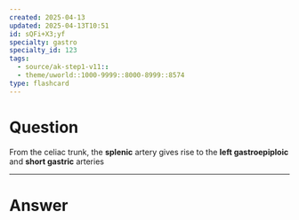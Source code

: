 ```yaml
---
created: 2025-04-13
updated: 2025-04-13T10:51
id: sQFi+X3;yf
specialty: gastro
specialty_id: 123
tags:
  - source/ak-step1-v11::
  - theme/uworld::1000-9999::8000-8999::8574
type: flashcard
---
```


# Question
From the celiac trunk, the **splenic** artery gives rise to the **left gastroepiploic** and **short gastric** arteries

---

# Answer

